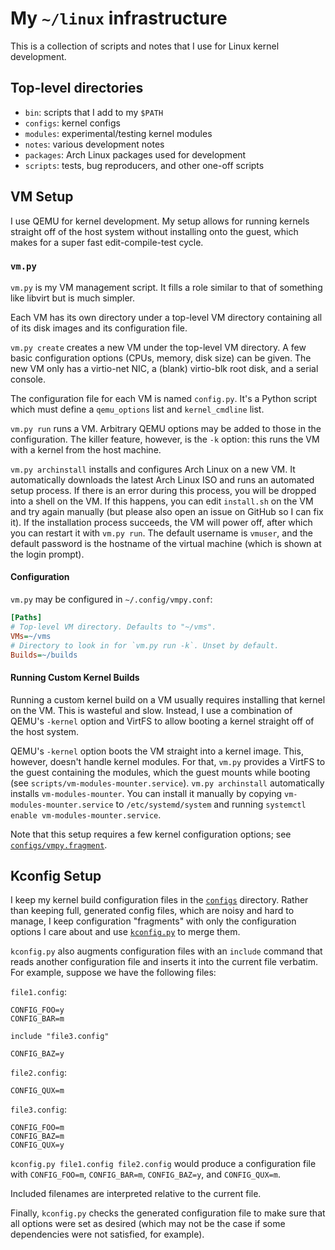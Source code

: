 # My `~/linux` infrastructure

This is a collection of scripts and notes that I use for Linux kernel
development.

## Top-level directories

- `bin`: scripts that I add to my `$PATH`
- `configs`: kernel configs
- `modules`: experimental/testing kernel modules
- `notes`: various development notes
- `packages`: Arch Linux packages used for development
- `scripts`: tests, bug reproducers, and other one-off scripts

## VM Setup

I use QEMU for kernel development. My setup allows for running kernels straight
off of the host system without installing onto the guest, which makes for a
super fast edit-compile-test cycle.

### `vm.py`

`vm.py` is my VM management script. It fills a role similar to that of
something like libvirt but is much simpler.

Each VM has its own directory under a top-level VM directory containing all of
its disk images and its configuration file.

`vm.py create` creates a new VM under the top-level VM directory. A few basic
configuration options (CPUs, memory, disk size) can be given. The new VM only
has a virtio-net NIC, a (blank) virtio-blk root disk, and a serial console.

The configuration file for each VM is named `config.py`. It's a Python script
which must define a `qemu_options` list and `kernel_cmdline` list.

`vm.py run` runs a VM. Arbitrary QEMU options may be added to those in the
configuration. The killer feature, however, is the `-k` option: this runs the
VM with a kernel from the host machine.

`vm.py archinstall` installs and configures Arch Linux on a new VM. It
automatically downloads the latest Arch Linux ISO and runs an automated setup
process. If there is an error during this process, you will be dropped into a
shell on the VM. If this happens, you can edit `install.sh` on the VM and try
again manually (but please also open an issue on GitHub so I can fix it). If
the installation process succeeds, the VM will power off, after which you can
restart it with `vm.py run`. The default username is `vmuser`, and the default
password is the hostname of the virtual machine (which is shown at the login
prompt).

#### Configuration

`vm.py` may be configured in `~/.config/vmpy.conf`:

```ini
[Paths]
# Top-level VM directory. Defaults to "~/vms".
VMs=~/vms
# Directory to look in for `vm.py run -k`. Unset by default.
Builds=~/builds
```

#### Running Custom Kernel Builds

Running a custom kernel build on a VM usually requires installing that kernel
on the VM. This is wasteful and slow. Instead, I use a combination of QEMU's
`-kernel` option and VirtFS to allow booting a kernel straight off of the host
system.

QEMU's `-kernel` option boots the VM straight into a kernel image. This,
however, doesn't handle kernel modules. For that, `vm.py` provides a VirtFS to
the guest containing the modules, which the guest mounts while booting (see
`scripts/vm-modules-mounter.service`). `vm.py archinstall` automatically
installs `vm-modules-mounter`. You can install it manually by copying
`vm-modules-mounter.service` to `/etc/systemd/system` and running `systemctl
enable vm-modules-mounter.service`.

Note that this setup requires a few kernel configuration options; see
[`configs/vmpy.fragment`](configs/vmpy.fragment).

## Kconfig Setup

I keep my kernel build configuration files in the [`configs`](configs)
directory. Rather than keeping full, generated config files, which are noisy
and hard to manage, I keep configuration "fragments" with only the
configuration options I care about and use [`kconfig.py`](bin/kconfig.py) to
merge them.

`kconfig.py` also augments configuration files with an `include` command that
reads another configuration file and inserts it into the current file verbatim.
For example, suppose we have the following files:

`file1.config`:
```
CONFIG_FOO=y
CONFIG_BAR=m

include "file3.config"

CONFIG_BAZ=y
```

`file2.config`:
```
CONFIG_QUX=m
```

`file3.config`:
```
CONFIG_FOO=m
CONFIG_BAZ=m
CONFIG_QUX=y
```

`kconfig.py file1.config file2.config` would produce a configuration file with
`CONFIG_FOO=m`, `CONFIG_BAR=m`, `CONFIG_BAZ=y`, and `CONFIG_QUX=m`.

Included filenames are interpreted relative to the current file.

Finally, `kconfig.py` checks the generated configuration file to make sure that
all options were set as desired (which may not be the case if some dependencies
were not satisfied, for example).
